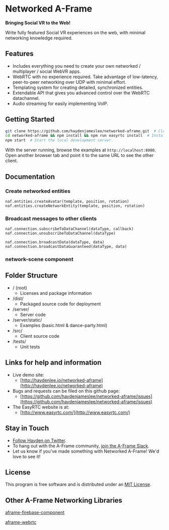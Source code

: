 
Networked A-Frame
=======

**Bringing Social VR to the Web!**

Write fully featured Social VR experiences on the web, with minimal networking knowledge required.


Features
--------
* Includes everything you need to create your own networked / multiplayer / social WebVR apps.
* WebRTC with no experience required. Take advantage of low-latency, peer-to-peer networking over UDP with minimal effort.
* Templating system for creating detailed, synchronized entities.
* Extendable API that gives you advanced control over the WebRTC datachannel.
* Audio streaming for easily implementing VoIP.


Getting Started
---------------
 ```sh
git clone https://github.com/haydenjameslee/networked-aframe.git  # Clone the repository.
cd networked-aframe && npm install && npm run easyrtc install  # Install dependencies.
npm start  # Start the local development server.
```
With the server running, browse the examples at `http://localhost:8080`. Open another browser tab and point it to the same URL to see the other client.


Documentation
-------------

### Create networked entities

`naf.entities.createAvatar(template, position, rotation)`
`naf.entities.createNetworkEntity(template, position, rotation)`


### Broadcast messages to other clients

`naf.connection.subscribeToDataChannel(dataType, callback)`
`naf.connection.unsubscribeToDataChannel(dataType)`

`naf.connection.broadcastData(dataType, data)`
`naf.connection.broadcastDataGuaranteed(dataType, data)`


### network-scene component



Folder Structure
----------------

 * / (root)
   * Licenses and package information
 * /dist/
   * Packaged source code for deployment
 * /server/
   * Server code
 * /server/static/
   * Examples (basic.html & dance-party.html)
 * /src/
   * Client source code
 * /tests/
   * Unit tests



Links for help and information
------------------------------

* Live demo site:
  * [http://haydenlee.io/networked-aframe](http://haydenlee.io/networked-aframe)
* Bugs and requests can be filed on this github page:
  * [https://github.com/haydenjameslee/networked-aframe/issues](https://github.com/haydenjameslee/networked-aframe/issues)
* The EasyRTC website is at:
  * [http://www.easyrtc.com/](http://www.easyrtc.com/)


Stay in Touch
-------------

- [Follow Hayden on Twitter](https://twitter.com/haydenlee37).
- To hang out with the A-Frame community, [join the A-Frame Slack](https://aframevr-slack.herokuapp.com).
- Let us know if you've made something with Networked A-Frame! We'd love to see it!


License
-------

This program is free software and is distributed under an [MIT License](LICENSE).


Other A-Frame Networking Libraries
----------------------------------

[aframe-firebase-component](https://github.com/ngokevin/kframe/tree/master/components/firebase)

[aframe-webrtc](https://github.com/takahirox/aframe-webrtc)

